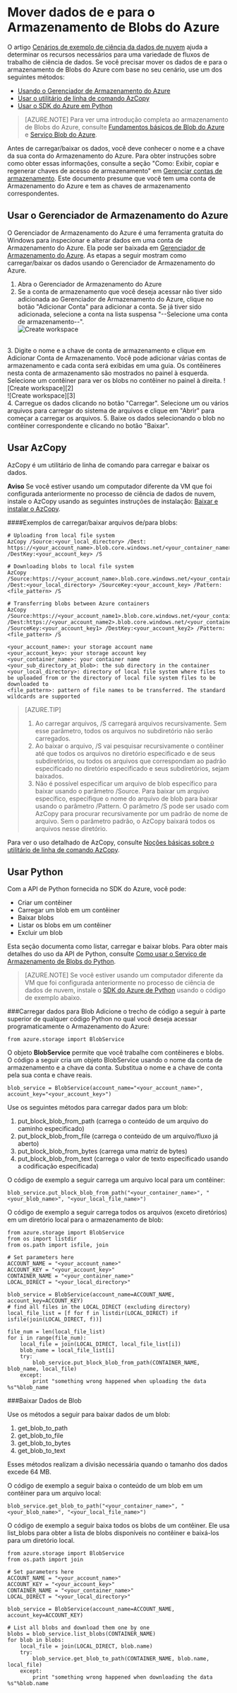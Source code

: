 <properties 
	pageTitle="Mover os dados de e para o  Armazenamento do Blobs do Azure" 
	description="Mover os dados de e para o  Armazenamento do Blobs do Azure" 
	services="machine-learning" 
	documentationCenter="" 
	authors="sunliangms,sachouks" 
	manager="paulettm" 
	editor="cgronlun" />

<tags 
	ms.service="machine-learning" 
	ms.workload="data-services" 
	ms.tgt_pltfrm="na" 
	ms.devlang="na" 
	ms.topic="article" 
	ms.date="02/18/2015" 
	ms.author="sunliangms,sachouks" />

# Mover dados de e para o Armazenamento de Blobs do Azure

O artigo [Cenários de exemplo de ciência da dados de nuvem](http://azure.microsoft.com/documentation/articles/machine-learning-data-science-plan-sample-scenarios) ajuda a determinar os recursos necessários para uma variedade de fluxos de trabalho de ciência de dados.  Se você precisar mover os dados de e para o armazenamento de Blobs do Azure com base no seu cenário, use um dos seguintes métodos:

- [Usando o Gerenciador de Armazenamento do Azure](#explorer)
- [Usar o utilitário de linha de comando AzCopy](#AzCopy)
- [Usar o SDK do Azure em Python](#PythonSDK)



> [AZURE.NOTE] Para ver uma introdução completa ao armazenamento de Blobs do Azure, consulte [Fundamentos básicos de Blob do Azure](storage/storage-dotnet-how-to-use-blobs.md) e  [Serviço Blob do Azure](https://msdn.microsoft.com/library/azure/dd179376.aspx). 

Antes de carregar/baixar os dados, você deve conhecer o nome e a chave da sua conta do Armazenamento do Azure.  Para obter instruções sobre como obter essas informações, consulte a seção "Como:  Exibir, copiar e regenerar chaves de acesso de armazenamento" em [Gerenciar contas de armazenamento](storage/storage-create-storage-account.md).  Este documento presume que você tem uma conta de Armazenamento do Azure e tem as chaves de armazenamento correspondentes.

<a id="explorer"></a>
## Usar o Gerenciador de Armazenamento do Azure 

O Gerenciador de Armazenamento do Azure é uma ferramenta gratuita do Windows para inspecionar e alterar dados em uma conta de Armazenamento do Azure.  Ela pode ser baixada em [Gerenciador de Armazenamento do Azure](http://azurestorageexplorer.codeplex.com/).  As etapas a seguir mostram como carregar/baixar os dados usando o Gerenciador de Armazenamento do Azure. 

1.  Abra o Gerenciador de Armazenamento do Azure 
2.  Se a conta de armazenamento que você deseja acessar não tiver sido adicionada ao Gerenciador de Armazenamento do Azure, clique no botão "Adicionar Conta" para adicionar a conta.  Se já tiver sido adicionada, selecione a conta na lista suspensa "--Selecione uma conta de armazenamento--".  
![Create workspace][1]
<br>
3. Digite o nome e a chave de conta de armazenamento e clique em Adicionar Conta de Armazenamento.  Você pode adicionar várias contas de armazenamento e cada conta será exibidas em uma guia.  Os contêineres nesta conta de armazenamento são mostrados no painel à esquerda.  Selecione um contêiner para ver os blobs no contêiner no painel à direita.  
![Create workspace][2]
<br>
![Create workspace][3]
<br>
4. Carregue os dados clicando no botão "Carregar".  Selecione um ou vários arquivos para carregar do sistema de arquivos e clique em "Abrir" para começar a carregar os arquivos.
5. Baixe os dados selecionando o blob no contêiner correspondente e clicando no botão "Baixar".

<a id="AzCopy"></a>
## Usar AzCopy

AzCopy é um utilitário de linha de comando para carregar e baixar os dados. 

**Aviso** Se você estiver usando um computador diferente da VM que foi configurada anteriormente no processo de ciência de dados de nuvem, instale o AzCopy usando as seguintes instruções de instalação:  [Baixar e instalar o AzCopy](storage/storage-use-azcopy.md#install).

####Exemplos de carregar/baixar arquivos de/para blobs:

	# Uploading from local file system
	AzCopy /Source:<your_local_directory> /Dest: https://<your_account_name>.blob.core.windows.net/<your_container_name> /DestKey:<your_account_key> /S 

	# Downloading blobs to local file system
	AzCopy /Source:https://<your_account_name>.blob.core.windows.net/<your_container_name>/<your_sub_directory_at_blob>  /Dest:<your_local_directory> /SourceKey:<your_account_key> /Pattern:<file_pattern> /S

	# Transferring blobs between Azure containers
	AzCopy /Source:https://<your_account_name1>.blob.core.windows.net/<your_container_name1>/<your_sub_directory_at_blob1> /Dest:https://<your_account_name2>.blob.core.windows.net/<your_container_name2>/<your_sub_directory_at_blob2> /SourceKey:<your_account_key1> /DestKey:<your_account_key2> /Pattern:<file_pattern> /S
	
	<your_account_name>: your storage account name
	<your_account_key>: your storage account key
	<your_container_name>: your container name
	<your_sub_directory_at_blob>: the sub directory in the container 
	<your_local_directory>: directory of local file system where files to be uploaded from or the directory of local file system files to be downloaded to
	<file_pattern>: pattern of file names to be transferred. The standard wildcards are supported

> [AZURE.TIP]   
> 1.  Ao carregar arquivos, /S carregará arquivos recursivamente.  Sem esse parâmetro, todos os arquivos no subdiretório não serão carregados.  
> 2.  Ao baixar o arquivo, /S vai pesquisar recursivamente o contêiner até que todos os arquivos no diretório especificado e de seus subdiretórios, ou todos os arquivos que correspondam ao padrão especificado no diretório especificado e seus subdiretórios, sejam baixados.  
> 3.    Não é possível especificar um arquivo de blob específico para baixar usando o parâmetro /Source.  Para baixar um arquivo específico, especifique o nome do arquivo de blob para baixar usando o parâmetro /Pattern.  O parâmetro /S pode ser usado com AzCopy para procurar recursivamente por um padrão de nome de arquivo.  Sem o parâmetro padrão, o AzCopy baixará todos os arquivos nesse diretório. 

Para ver o uso detalhado de AzCopy, consulte [Noções básicas sobre o utilitário de linha de comando AzCopy](storage/storage-use-azcopy.md#install).


<a id="PythonSDK"></a>
## Usar Python

Com a API de Python fornecida no SDK do Azure, você pode:

- Criar um contêiner
- Carregar um blob em um contêiner
- Baixar blobs
- Listar os blobs em um contêiner
- Excluir um blob

Esta seção documenta como listar, carregar e baixar blobs.  Para obter mais detalhes do uso da API de Python, consulte [Como usar o Serviço de Armazenamento de Blobs do Python](storage/storage-python-how-to-use-blob-storage.md). 

> [AZURE.NOTE] Se você estiver usando um computador diferente da VM que foi configurada anteriormente no processo de ciência de dados de nuvem, instale o [SDK do Azure de Python](python-how-to-install.md) usando o código de exemplo abaixo.

###Carregar dados para Blob
Adicione o trecho de código a seguir à parte superior de qualquer código Python no qual você deseja acessar programaticamente o Armazenamento do Azure:

	from azure.storage import BlobService

O objeto **BlobService** permite que você trabalhe com contêineres e blobs.  O código a seguir cria um objeto BlobService usando o nome da conta de armazenamento e a chave da conta.  Substitua o nome e a chave de conta pela sua conta e chave reais.
	
	blob_service = BlobService(account_name="<your_account_name>", account_key="<your_account_key>")

Use os seguintes métodos para carregar dados para um blob:
 
1. put_block_blob_from_path (carrega o conteúdo de um arquivo do caminho especificado)
2. put_block_blob_from_file (carrega o conteúdo de um arquivo/fluxo já aberto)
3. put_block_blob_from_bytes (carrega uma matriz de bytes)
4. put_block_blob_from_text (carrega o valor de texto especificado usando a codificação especificada)
 
O código de exemplo a seguir carrega um arquivo local para um contêiner:
	
	blob_service.put_block_blob_from_path("<your_container_name>", "<your_blob_name>", "<your_local_file_name>")

O código de exemplo a seguir carrega todos os arquivos (exceto diretórios) em um diretório local para o armazenamento de blob:

	from azure.storage import BlobService
	from os import listdir
	from os.path import isfile, join
	
	# Set parameters here
	ACCOUNT_NAME = "<your_account_name>"
	ACCOUNT_KEY = "<your_account_key>"
	CONTAINER_NAME = "<your_container_name>"
	LOCAL_DIRECT = "<your_local_directory>"		
	
	blob_service = BlobService(account_name=ACCOUNT_NAME, account_key=ACCOUNT_KEY)
	# find all files in the LOCAL_DIRECT (excluding directory)
	local_file_list = [f for f in listdir(LOCAL_DIRECT) if isfile(join(LOCAL_DIRECT, f))]
	
	file_num = len(local_file_list)
	for i in range(file_num):
	    local_file = join(LOCAL_DIRECT, local_file_list[i])
	    blob_name = local_file_list[i]
	    try:
	        blob_service.put_block_blob_from_path(CONTAINER_NAME, blob_name, local_file)
	    except:
	        print "something wrong happened when uploading the data %s"%blob_name

###Baixar Dados de Blob

Use os métodos a seguir para baixar dados de um blob:
1. get_blob_to_path
2. get_blob_to_file
3. get_blob_to_bytes
4. get_blob_to_text 

Esses métodos realizam a divisão necessária quando o tamanho dos dados excede 64 MB. 

O código de exemplo a seguir baixa o conteúdo de um blob em um contêiner para um arquivo local: 

	blob_service.get_blob_to_path("<your_container_name>", "<your_blob_name>", "<your_local_file_name>")

O código de exemplo a seguir baixa todos os blobs de um contêiner.  Ele usa list_blobs para obter a lista de blobs disponíveis no contêiner e baixá-los para um diretório local. 

	from azure.storage import BlobService
	from os.path import join
	
	# Set parameters here
	ACCOUNT_NAME = "<your_account_name>"
	ACCOUNT_KEY = "<your_account_key>"
	CONTAINER_NAME = "<your_container_name>"
	LOCAL_DIRECT = "<your_local_directory>"		
	
	blob_service = BlobService(account_name=ACCOUNT_NAME, account_key=ACCOUNT_KEY)
	
	# List all blobs and download them one by one
	blobs = blob_service.list_blobs(CONTAINER_NAME)
	for blob in blobs:
	    local_file = join(LOCAL_DIRECT, blob.name)
	    try:
	        blob_service.get_blob_to_path(CONTAINER_NAME, blob.name, local_file)
	    except:
	        print "something wrong happened when downloading the data %s"%blob.name

<!-- Images -->

[1]: ./media/machine-learning-data-science-move-azure-blob/data-science-process-uploading-data-to-blob-storage-img1.png
[2]: ./media/machine-learning-data-science-move-azure-blob/data-science-process-uploading-data-to-blob-storage-img2.png
[3]: ./media/machine-learning-data-science-move-azure-blob/data-science-process-uploading-data-to-blob-storage-img3.png

<!--HONumber=49-->
